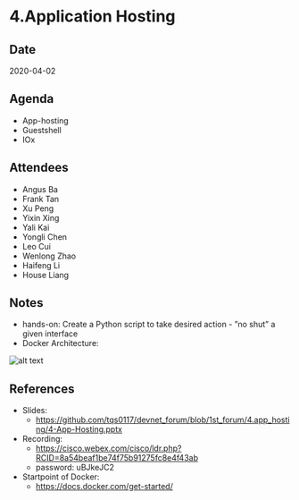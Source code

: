 # 4.Application Hosting

## Date
2020-04-02

## Agenda
* App-hosting
* Guestshell
* IOx

## Attendees
* Angus Ba
* Frank Tan
* Xu Peng
* Yixin Xing
* Yali Kai
* Yongli Chen
* Leo Cui
* Wenlong Zhao
* Haifeng Li
* House Liang

## Notes
* hands-on: Create a Python script to take desired action - ”no shut” a given interface
* Docker Architecture: 

![alt text](https://github.com/tqs0117/devnet_forum/blob/1st_forum/4.app_hosting/docker_arch.png "sample")

## References
* Slides:
    * https://github.com/tqs0117/devnet_forum/blob/1st_forum/4.app_hosting/4-App-Hosting.pptx
* Recording:
    * https://cisco.webex.com/cisco/ldr.php?RCID=8a54beaf1be74f75b91275fc8e4f43ab
    * password: uBJkeJC2
* Startpoint of Docker:
    * https://docs.docker.com/get-started/



